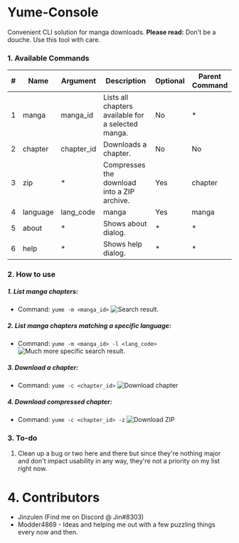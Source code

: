 # Yume-Console
Convenient CLI solution for manga downloads.
**Please read:** Don't be a douche. Use this tool with care.

### 1. Available Commands
| # | Name | Argument | Description | Optional | Parent Command
--- | --- | --- | --- | --- | ---
1 | manga | manga_id | Lists all chapters available for a selected manga. | No | *
2 | chapter |  chapter_id | Downloads a chapter. | No | No | *
3 | zip | * | Compresses the download into a ZIP archive. | Yes | chapter
4 | language | lang_code | manga | Yes | manga
5 | about | * | Shows about dialog. | * | *
6 | help | * | Shows help dialog. | * | *

### 2. How to use
##### 1. List manga chapters:
- Command: `yume -m <manga_id>`
![Search result.](https://i.imgur.com/OI4PenC.png)

##### 2. List manga chapters matching a specific language:
- Command: `yume -m <manga_id> -l <lang_code>`
![Much more specific search result.](https://i.imgur.com/4hPmiQh.png)

##### 3. Download a chapter:
- Command: `yume -c <chapter_id>`
![Download chapter](https://i.imgur.com/SGBe5jv.png)

##### 4. Download compressed chapter:
- Command: `yume -c <chapter_id> -z`
![Download ZIP](https://i.imgur.com/sI1bICS.png)

### 3. To-do
1. Clean up a bug or two here and there but since they're nothing major and don't impact usability in any way, they're not a priority on my list right now.

# 4. Contributors
* Jinzulen (Find me on Discord @ Jin#8303)
* Modder4869 - Ideas and helping me out with a few puzzling things every now and then.